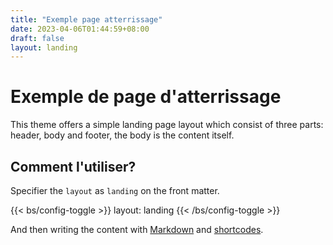 ```yaml
---
title: "Exemple page atterrissage"
date: 2023-04-06T01:44:59+08:00
draft: false
layout: landing
---
```


# Exemple de page d'atterrissage

This theme offers a simple landing page layout which consist of three parts: header, body and footer, the body is the content itself.

## Comment l'utiliser?

Specifier the `layout` as `landing` on the front matter.

{{< bs/config-toggle >}}
layout: landing
{{< /bs/config-toggle >}}

And then writing the content with [Markdown](https://hbstack.dev/en/docs/content/markdown-syntax/) and [shortcodes](https://hbstack.dev/en/docs/content/shortcodes/).
